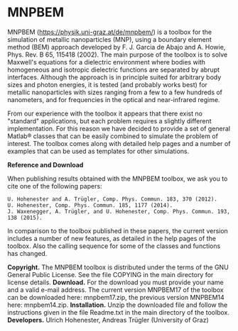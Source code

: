 # MNPBEM
MNPBEM (https://physik.uni-graz.at/de/mnpbem/) is a toolbox for the simulation of metallic nanoparticles (MNP), using a boundary element method (BEM) approach developed by F. J. Garcia de Abajo and A. Howie, Phys. Rev. B 65, 115418 (2002). The main purpose of the toolbox is to solve Maxwell's equations for a dielectric environment where bodies with homogeneous and isotropic dielectric functions are separated by abrupt interfaces. Although the approach is in principle suited for arbitrary body sizes and photon energies, it is tested (and probably works best) for metallic nanoparticles with sizes ranging from a few to a few hundreds of nanometers, and for frequencies in the optical and near-infrared regime.

From our experience with the toolbox it appears that there exist no "standard" applications, but each problem requires a slightly different implementation. For this reason we have decided to provide a set of general Matlab® classes that can be easily combined to simulate the problem of interest. The toolbox comes along with detailed help pages and a number of examples that can be used as templates for other simulations.

**Reference and Download**

When publishing results obtained with the MNPBEM toolbox, we ask you to cite one of the following papers:

    U. Hohenester and A. Trügler, Comp. Phys. Commun. 183, 370 (2012).
    U. Hohenester, Comp. Phys. Commun. 185, 1177 (2014).
    J. Waxenegger, A. Trügler, and U. Hohenester, Comp. Phys. Commun. 193, 138 (2015).

In comparison to the toolbox published in these papers, the current version includes a number of new features, as detailed in the help pages of the toolbox. Also the calling sequence for some of the classes and functions has changed.


**Copyright.** The MNPBEM toolbox is distributed under the terms of the GNU General Public License. See the file COPYING in the main directory for license details.
**Download.** For the download you must provide your name and a valid e-mail address. The current version MNPBEM17 of the toolbox can be downloaded here: mnpbem17.zip, the previous version MNPBEM14 here: mnpbem14.zip.
**Installation.**  Unzip the downloaded file and follow the instructions given in the file Readme.txt in the main directory of the toolbox.
**Developers.** Ulrich Hohenester, Andreas Trügler (University of Graz)



